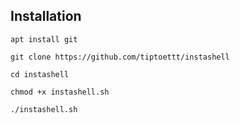 ## Installation

```
apt install git
```

```
git clone https://github.com/tiptoettt/instashell
```

```
cd instashell
```

```
chmod +x instashell.sh
```

```
./instashell.sh
```
